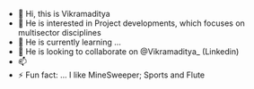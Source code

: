- 👋 Hi, this is Vikramaditya
- 👀 He is interested in Project developments, which focuses on multisector disciplines
- 🌱 He is currently learning ...
- 💞️ He is looking to collaborate on @Vikramaditya_ (Linkedin)
- 📫 
- ⚡ Fun fact: ... I like MineSweeper; Sports and Flute

<!---
Hey-Mr-Buddy/Hey-Mr-Buddy is a ✨ special ✨ repository because its `README.md` (this file) appears on your GitHub profile.
You can click the Preview link to take a look at your changes.
--->
